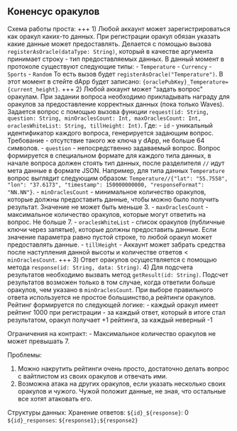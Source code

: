 ## Коненсус оракулов

Схема работы проста:
    +++ 1) Любой аккаунт может зарегистрироваться как оракул каких-то данных. При регистрации оракул обязан указать какие данные может предоставлять. Делается с помощью вызова `registerAsOracle(dataType: String)`, который в качестве аргумента принимает строку - тип предоставляемых данных. В данный момент в протоколе существуют следующие типы:
        - `Temperature`
        - `Currency`
        - `Sports`
        - `Random`
    То есть вызов будет `registerAsOracle("Temperature")`. В этот момент в стейте dApp будет записано: `{oraclePubKey}_Temperature={current_height}`. 
    +++ 2) Любой аккаунт может "задать вопрос" оракулам. При задании вопроса необходимо прикладывать награду для оракулов за предоставление корректных данных (пока только Waves). Задается вопрос с помощью вызова функции `request(id: String, question: String, minOraclesCount: Int, maxOraclesCount: Int, oraclesWhiteList: String, tillHeight: Int)`. Где:
        - `id` - уникальный идентификатор каждого вопроса, генерируется задающим вопрос. Требование - отсутствие такого же ключа у dApp, не больше 64 символов.
        - `question` - непосредственно задаваемый вопрос. Вопрос формируется в специальном формате для каждого типа данных, в начале вопроса должен стоять тип данных, после разделителя `//` идут мета данные в формате JSON. Например, для типа данных `Temperature` вопрос выглядит следующим образом: `Temperature//{"lat": "55.7558", "lon": "37.6173", "timestamp": 150000000000, "responseFormat": "NN.NN"}`. 
        - `minOraclesCount` - минимальное количество оракулов, которые должны предоставить данные, чтобы можно было получить результат. Значение не может быть меньше 3.
        - `maxOraclesCount` - максимальное количество оракулов, которые могут ответить на вопрос. Не больше 7.
        - `oraclesWhiteList` - список оракулов (публичные ключи через запятые), которые должны предоставить данные. Если значение параметра равно пустой строке, то любой оракул может предоставлять данные. 
        - `tillHeight` - Аккаунт может забрать средства после наступления данной высоты и количестве ответов < `minOraclesCount`.
    +++ 3) Ответ оракулов осуществляется с помощью метода `response(id: String, data: String)`. 
    4) Для подсчета результатов необходимо вызвать метод `getResult(id: String)`. Подсчет результатов возможен только в том случае, когда ответили больше оракулов, чем указано в `minOraclesCount`. При выборе правильного ответа используется не простое большинство,а рейтинги оракулов. Рейтинг формируется по следующей логике:
        - каждый оракул имеет рейтинг 1000 при регистрации
        - за каждый ответ, который в итоге стал результатом, оракул получает +1 рейтинга, за каждый неверный -1



Ограничения на контракт:
    - Максимальное количество оракулов не может превышать 7.


Проблемы:
1) Можно накрутить рейтинги очень просто, достаточно делать вопрос с вайтлистом из своих оракулов и отвечать ими.
2) Возможна атака на других оракулов, если указать несколько своих оракулов и чужого. Чужой положит данные, не зная, что остальные все хотят атаковать его.



Структуры данных: 
    Хранение ответов: 
        `${id}_${response}`: 0
        `${id}_responses`: `${response1};${response2}`
